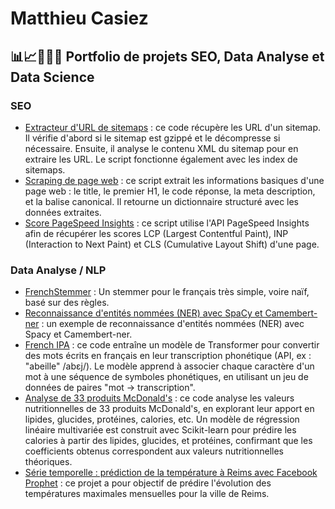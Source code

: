 # Matthieu Casiez
## 📊📈👨🏻‍💻 Portfolio de projets SEO, Data Analyse et Data Science
### SEO 
- [Extracteur d'URL de sitemaps](https://github.com/mc5178/matthieu-casiez/blob/main/extracteur_url_sitemaps.py) : ce code récupère les URL d'un sitemap. Il vérifie d'abord si le sitemap est gzippé et le décompresse si nécessaire. Ensuite, il analyse le contenu XML du sitemap pour en extraire les URL. Le script fonctionne également avec les index de sitemaps.
- [Scraping de page web](https://github.com/mc5178/matthieu-casiez/blob/main/scraping_page.py) : ce script extrait les informations basiques d'une page web : le title, le premier H1, le code réponse, la meta description, et la balise canonical. Il retourne un dictionnaire structuré avec les données extraites.
- [Score PageSpeed Insights](https://github.com/mc5178/matthieu-casiez/blob/main/pagespeed.py) : ce script utilise l'API PageSpeed Insights afin de récupérer les scores LCP (Largest Contentful Paint), INP (Interaction to Next Paint) et CLS (Cumulative Layout Shift) d'une page.
### Data Analyse / NLP 
- [FrenchStemmer](https://github.com/mc5178/matthieu-casiez/blob/main/french_stemmer.py) : Un stemmer pour le français très simple, voire naïf, basé sur des règles.
- [Reconnaissance d'entités nommées (NER) avec SpaCy et Camembert-ner](https://github.com/mc5178/matthieu-casiez/blob/main/Reconnaissance_d'entite%CC%81s_nomme%CC%81es_(NER)_avec_SpaCy_et_Camembert.ipynb) : un exemple de reconnaissance d'entités nommées (NER) avec Spacy et Camembert-ner.
- [French IPA](https://github.com/mc5178/matthieu-casiez/blob/main/French%20IPA/French%20-%20IPA%20Transformer.ipynb) : ce code entraîne un modèle de Transformer pour convertir des mots écrits en français en leur transcription phonétique (API, ex : "abeille" /abɛj/). Le modèle apprend à associer chaque caractère d'un mot à une séquence de symboles phonétiques, en utilisant un jeu de données de paires "mot → transcription".
- [Analyse de 33 produits McDonald's](https://github.com/mc5178/matthieu-casiez/blob/main/Analyse_Jeu_Donnees_McDo.ipynb) : ce code analyse les valeurs nutritionnelles de 33 produits McDonald's, en explorant leur apport en lipides, glucides, protéines, calories, etc. Un modèle de régression linéaire multivariée est construit avec Scikit-learn pour prédire les calories à partir des lipides, glucides, et protéines, confirmant que les coefficients obtenus correspondent aux valeurs nutritionnelles théoriques.
- [Série temporelle : prédiction de la température à Reims avec Facebook Prophet](https://github.com/mc5178/matthieu-casiez/blob/main/Serie_Temporelle_Prediction_Temperature_Reims.ipynb) : ce projet a pour objectif de prédire l'évolution des températures maximales mensuelles pour la ville de Reims.
